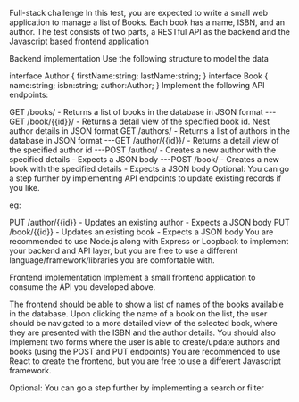 Full-stack challenge
In this test, you are expected to write a small web application to manage a list of Books. Each book has a name, ISBN, and an author. The test consists of two parts, a RESTful API as the backend and the Javascript based frontend application

Backend implementation
Use the following structure to model the data

interface Author {
firstName:string;
lastName:string;
}
interface Book {
name:string;
isbn:string;
author:Author;
}
Implement the following API endpoints:

GET /books/ - Returns a list of books in the database in JSON format
---GET /book/{{id}}/ - Returns a detail view of the specified book id. Nest author details in JSON format
GET /authors/ - Returns a list of authors in the database in JSON format
---GET /author/{{id}}/ - Returns a detail view of the specified author id
---POST /author/ - Creates a new author with the specified details - Expects a JSON body
---POST /book/ - Creates a new book with the specified details - Expects a JSON body
Optional: You can go a step further by implementing API endpoints to update existing records if you like.

eg:

PUT /author/{{id}} - Updates an existing author - Expects a JSON body
PUT /book/{{id}} - Updates an existing book - Expects a JSON body
You are recommended to use Node.js along with Express or Loopback to implement your backend and API layer, but you are free to use a different language/framework/libraries you are comfortable with.

Frontend implementation
Implement a small frontend application to consume the API you developed above.

The frontend should be able to show a list of names of the books available in the database. Upon clicking the name of a book on the list, the user should be navigated to a more detailed view of the selected book, where they are presented with the ISBN and the author details. You should also implement two forms where the user is able to create/update authors and books (using the POST and PUT endpoints) You are recommended to use React to create the frontend, but you are free to use a different Javascript framework.

Optional: You can go a step further by implementing a search or filter

